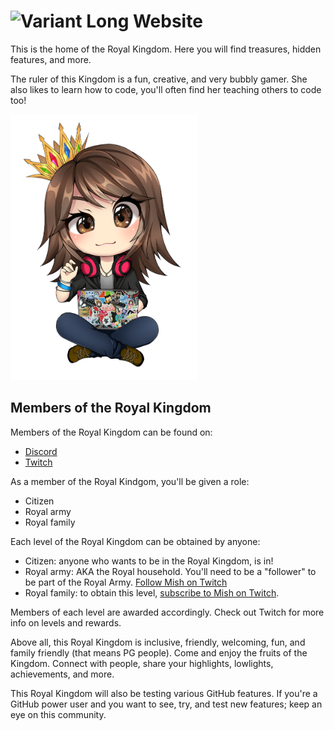 # ![Variant Long Website](https://user-images.githubusercontent.com/36594527/132168637-781581e3-541b-4291-b216-5c31a16783da.png)

This is the home of the Royal Kingdom. Here you will find treasures, hidden features, and more.

The ruler of this Kingdom is a fun, creative, and very bubbly gamer. She also likes to learn how to code, you'll often find her teaching others to code too!

<img src="https://github.com/VariantX/.github/blob/main/profile/Mish%20Hacker%20Chibi%20%20Book.png" width="300">


## Members of the Royal Kingdom

Members of the Royal Kingdom can be found on:
- [Discord](https://discordapp.com/invite/f4NFzFt)
- [Twitch](https://www.twitch.tv/mishmanners/)

As a member of the Royal Kindgom, you'll be given a role:
- Citizen
- Royal army
- Royal family

Each level of the Royal Kingdom can be obtained by anyone:
- Citizen: anyone who wants to be in the Royal Kingdom, is in!
- Royal army: AKA the Royal household. You'll need to be a "follower" to be part of the Royal Army. [Follow Mish on Twitch](https://twitch.tv/MishManners)
- Royal family: to obtain this level, [subscribe to Mish on Twitch](https://twitch.tv/MishManners).

Members of each level are awarded accordingly. Check out Twitch for more info on levels and rewards.

Above all, this Royal Kingdom is inclusive, friendly, welcoming, fun, and family friendly (that means PG people). Come and enjoy the fruits of the Kingdom. Connect with people, share your highlights, lowlights, achievements, and more.

This Royal Kingdom will also be testing various GitHub features. If you're a GitHub power user and you want to see, try, and test new features; keep an eye on this community.




